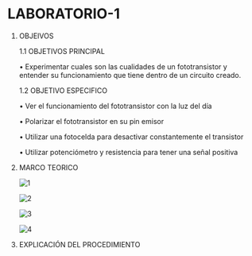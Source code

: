 # LABORATORIO-1
1. OBJEIVOS

    1.1 OBJETIVOS PRINCIPAL

    •	Experimentar cuales son las cualidades de un fototransistor y entender su funcionamiento que tiene dentro de un circuito creado.
    
     1.2 OBJETIVO ESPECIFICO
     
    •	Ver el funcionamiento del fototransistor con la luz del día
        
    •	Polarizar el fototransistor en su pin emisor
        
    •	Utilizar una fotocelda para desactivar constantemente el transistor
        
    •	Utilizar potenciómetro y resistencia para tener una señal positiva

2. MARCO TEORICO

    ![1](https://user-images.githubusercontent.com/116808294/204513997-86085fd2-21e2-4330-8a60-74963c848c6e.jpeg)
    
    ![2](https://user-images.githubusercontent.com/116808294/204514060-3129bb99-8b70-4c9e-89ac-7c9319ca7b27.jpeg)

    ![3](https://user-images.githubusercontent.com/116808294/204514151-698c5e0e-21c7-49d6-bbb2-e8c46f38ef00.jpeg)

    ![4](https://user-images.githubusercontent.com/116808294/204514099-acdd4c6d-dc59-4435-9345-a07365598b2d.jpeg)

3. EXPLICACIÓN DEL PROCEDIMIENTO
    

